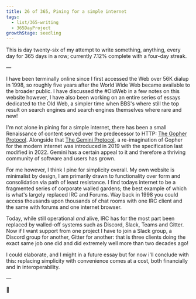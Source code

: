 ```yaml
---
title: 26 of 365, Pining for a simple internet
tags: 
  - list/365-writing
  - 365DayProject
growthStage: seedling
---
```


This is day twenty-six of my attempt to write something, anything, every day for 365 days in a row; currently 7.12% complete with a four-day streak.

—

I have been terminally online since I first accessed the Web over 56K dialup in 1998, so roughly five years after the World Wide Web became available to the broader public. I have discussed the #OldWeb in a few notes on this website however, I have also been working on an entire series of essays dedicated to the Old Web, a simpler time when BBS's where still the top result on search engines and search engines themselves where rare and new!

I'm not alone in pining for a simple internet, there has been a small Renaissance of content served over the predecessor to HTTP: [The Gopher Protocol](https://en.wikipedia.org/wiki/Gopher_(protocol)). Alongside that [The Gemini Protocol](https://en.wikipedia.org/wiki/Gemini_(protocol)), a re-imagination of Gopher for the modern internet was introduced in 2019 with the specification last modified in 2022. Gemini has a certain appeal to it and therefore a thriving community of software and users has grown.

For me however, I think I pine for simplicity overall. My own website is minimalist by design, I am primarily drawn to functionality over form and consolidation via path of least resistance. I find todays internet to be a fragmented series of corporate walled gardens; the best example of which is what's largely replaced IRC and Forums. Way back in 1998 you could access thousands upon thousands of chat rooms with one IRC client and the same with forums and one internet browser.

Today, while still operational *and* alive, IRC has for the most part been replaced by walled-off systems such as Discord, Slack, Teams and Gitter. Now if I want support from one project I have to join a Slack group, a Discord group for another, Gitter for another: that is three clients doing the exact same job one did and did extremely well more than two decades ago!

I could elaborate, and I might in a future essay but for now i'll conclude with this: replacing simplicity with convenience comes at a cost, both financially and in interoperability.

—

🌻